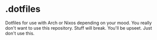# .dotfiles
Dotfiles for use with Arch or Nixos depending on your mood.
You really don't want to use this repository. Stuff will break. You'll be upseet. Just don't use this.
